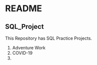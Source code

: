 # README 

## SQL_Project

This Repository has SQL Practice Projects.</br>

1) Adventure Work
2) COVID-19
3) 
